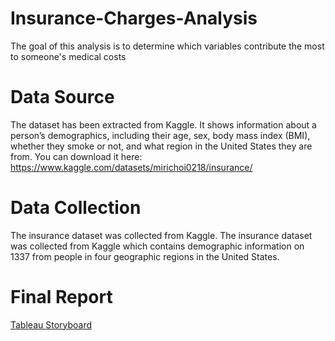 # Insurance-Charges-Analysis
The goal of this analysis is to determine which variables contribute the most to someone's medical costs
# Data Source
The dataset has been extracted from Kaggle. It shows information about a person’s demographics, including their age, sex, body mass index (BMI), whether they smoke or not, and what region in the United States they are from. You can download it here: https://www.kaggle.com/datasets/mirichoi0218/insurance/ 
# Data Collection 
The insurance dataset was collected from Kaggle. The insurance dataset was collected from Kaggle which contains demographic information on 1337 from people in four geographic regions in the United States.  




# Final Report
[Tableau Storyboard](https://public.tableau.com/app/profile/alex.kaplan3758/viz/InsuranceChargesAnalysis/MedicalCostsAnalysis?publish=yes)
